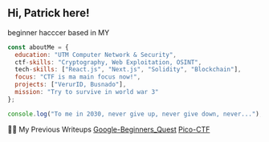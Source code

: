 ## Hi, Patrick here!

beginner hacccer based in MY

```js
const aboutMe = {
  education: "UTM Computer Network & Security",
  ctf-skills: "Cryptography, Web Exploitation, OSINT",
  tech-skills: ["React.js", "Next.js", "Solidity", "Blockchain"],
  focus: "CTF is ma main focus now!",
  projects: ["VerurID, Busnado"],
  mission: "Try to survive in world war 3"
};

console.log("To me in 2030, never give up, never give down, never...");
```

✍🏻 My Previous Writeups
[Google-Beginners_Quest](https://github.com/Exberg/ctf-writeups/blob/main/google-beginners_quest/google-beginners_quest.md)
[Pico-CTF](https://github.com/Exberg/ctf-writeups/blob/main/google-beginners_quest/google-beginners_quest.md)
